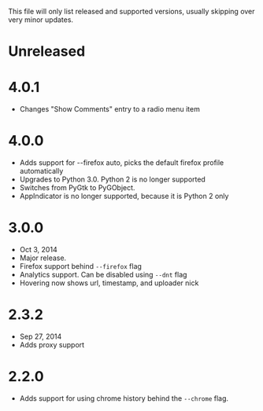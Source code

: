 This file will only list released and supported versions, usually skipping over very minor updates.

Unreleased
==========

4.0.1
=====

* Changes "Show Comments" entry to a radio menu item

4.0.0
=====

* Adds support for --firefox auto, picks the default firefox profile automatically
* Upgrades to Python 3.0. Python 2 is no longer supported
* Switches from PyGtk to PyGObject.
* AppIndicator is no longer supported, because it is Python 2 only

3.0.0
=====

* Oct 3, 2014
* Major release.
* Firefox support behind `--firefox` flag
* Analytics support. Can be disabled using `--dnt` flag
* Hovering now shows url, timestamp, and uploader nick

2.3.2
=====

* Sep 27, 2014
* Adds proxy support


2.2.0
=====

* Adds support for using chrome history behind the `--chrome` flag.
